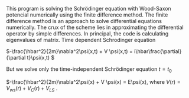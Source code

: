 This program is solving the Schrödinger equation with Wood-Saxon potencial numerically using the finite difference method. The finite difference method is an approach to solve differential equations numerically. The crux of the scheme lies in approximating the differential operator by simple differences. In principal, the code is calculating eigenvalues of matrix.  Time dependent Schrodinger equation

$-\frac{\hbar^2}{2m}\nabla^2\psi(x,t) + V \psi(x,t) = i\hbar\frac{\partial}{\partial t}\psi(x,t) $

But we solve only  the time-independent Schrödinger equation $t=t_0$

$-\frac{\hbar^2}{2m}\nabla^2\psi(x) + V \psi(x) = E\psi(x), where $V(r)= V_{ws}(r)+V_C(r)+V_{LS}$ .
